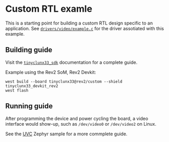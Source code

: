 # Custom RTL examle

This is a starting point for building a custom RTL design specific to an application.
See [`drivers/video/example.c`](../drivers/video/example.c) for the driver assotiated with this example.


## Building guide

Visit the
[`tinyclunx33_sdk`](https://github.com/tinyvision-ai-inc/zephyr_internal/tree/tinyclunx33_sdk)
documentation for a complete guide.

Example using the Rev2 SoM, Rev2 Devkit:

```
west build --board tinyclunx33@rev2/custom --shield tinyclunx33_devkit_rev2
west flash
```

## Running guide

After programming the device and power cycling the board, a video interface
would show-up, such as `/dev/video0` or `/dev/video2` on Linux.

See the
[UVC](https://github.com/tinyvision-ai-inc/zephyr/blob/pr-usb-uvc/samples/subsys/usb/uvc/README.rst#playing-the-stream)
Zephyr sample for a more commplete guide.

